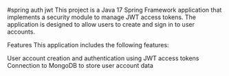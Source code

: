 #spring auth jwt
This project is a Java 17 Spring Framework application that implements a security module to manage JWT access tokens.
The application is designed to allow users to create and sign in to user accounts.

Features
This application includes the following features:

User account creation and authentication using JWT access tokens
Connection to MongoDB to store user account data
